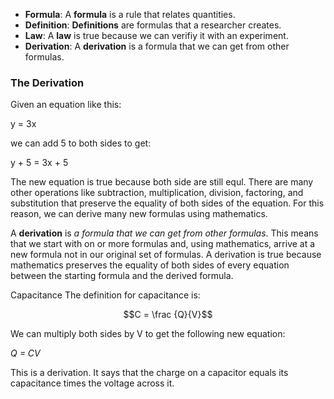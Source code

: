  - **Formula**: A **formula** is a rule that relates quantities.
 - **Definition**: **Definitions** are formulas that a researcher creates.
 - **Law**: A **law** is true because we can verifiy it with an experiment.
 - **Derivation**: A **derivation** is a formula that we can get from other formulas.


### The Derivation
Given an equation like this:

y = 3x

we can add 5 to both sides to get:

y + 5 = 3x + 5

The new equation is true because both side are still equl. There are many other operations like subtraction, multiplication, division, factoring, and substitution that preserve the equality of both sides of the equation. For this reason, we can derive many new formulas using mathematics.

A **derivation** is *a formula that we can get from other formulas*. This means that we start with on or more formulas and, using mathematics, arrive at a new formula not in our original set of formulas. A derivation is true because mathematics preserves the equality of both sides of every equation between the starting formula and the derived formula.

Capacitance
The definition for capacitance is: 

$$C = \frac {Q}{V}$$

We can multiply both sides by V to get the following new equation: 

*Q = CV*

This is a derivation. It says that the charge on a capacitor equals its capacitance times the voltage across it.
